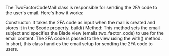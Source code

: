 The TwoFactorCodeMail class is responsible for sending the 2FA code to the user's email. Here's how it works:

Constructor: It takes the 2FA code as input when the mail is created and stores it in the $code property.
build() Method: This method sets the email subject and specifies the Blade view (emails.two_factor_code) to use for the email content. The 2FA code is passed to the view using the with() method.
In short, this class handles the email setup for sending the 2FA code to users.
